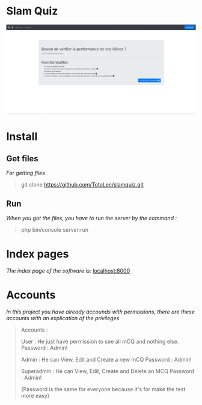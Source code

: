 Slam Quiz
=========

![Software interface](assets/screenshot_home.jpg)

Install
=======
Get files
---------
*For getting files*
> git clone https://github.com/TotoLec/slamquiz.git

Run
---
*When you got the files, you have to run the server by the command :*
> php bin/console server:run

Index pages
============
*The index page of the software is:* [localhost:8000](localhost:8000)

Accounts
========
*In this project you have already accounds with permissions, there are these accounts with an explication of the privileges*
> Accounts :
> 
>   User : He just have permission to see all mCQ and nothing else.
>   Password : Admin!
>   
>   Admin : He can View, Edit and Create a new mCQ
>   Password : Admin!
>
>   Superadmin : He can View, Edit, Create and Delete an MCQ
>   Password : Admin!
>
>   (Password is the same for everyone because it's for make the test more easy)